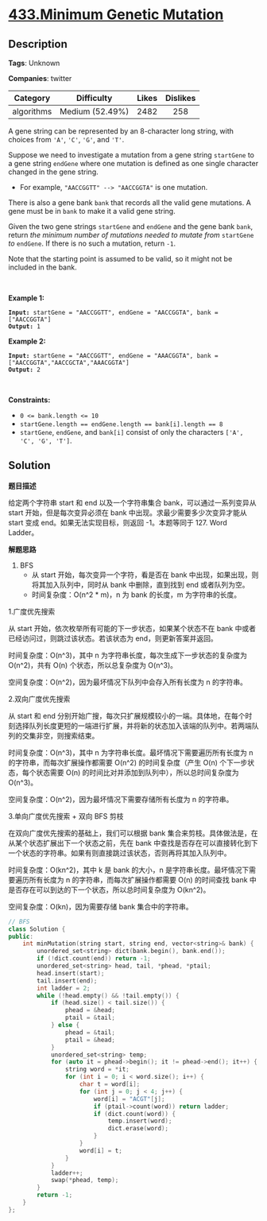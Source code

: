 # [433.Minimum Genetic Mutation](https://leetcode.com/problems/minimum-genetic-mutation/description/)

## Description

**Tags**: Unknown

**Companies**: twitter

|  Category  |   Difficulty    | Likes | Dislikes |
| :--------: | :-------------: | :---: | :------: |
| algorithms | Medium (52.49%) | 2482  |   258    |

<p>A gene string can be represented by an 8-character long string, with choices from <code>&#39;A&#39;</code>, <code>&#39;C&#39;</code>, <code>&#39;G&#39;</code>, and <code>&#39;T&#39;</code>.</p>
<p>Suppose we need to investigate a mutation from a gene string <code>startGene</code> to a gene string <code>endGene</code> where one mutation is defined as one single character changed in the gene string.</p>
<ul>
  <li>For example, <code>&quot;AACCGGTT&quot; --&gt; &quot;AACCGGTA&quot;</code> is one mutation.</li>
</ul>
<p>There is also a gene bank <code>bank</code> that records all the valid gene mutations. A gene must be in <code>bank</code> to make it a valid gene string.</p>
<p>Given the two gene strings <code>startGene</code> and <code>endGene</code> and the gene bank <code>bank</code>, return <em>the minimum number of mutations needed to mutate from </em><code>startGene</code><em> to </em><code>endGene</code>. If there is no such a mutation, return <code>-1</code>.</p>
<p>Note that the starting point is assumed to be valid, so it might not be included in the bank.</p>
<p>&nbsp;</p>
<p><strong class="example">Example 1:</strong></p>
<pre><code><strong>Input:</strong> startGene = &quot;AACCGGTT&quot;, endGene = &quot;AACCGGTA&quot;, bank = [&quot;AACCGGTA&quot;]
<strong>Output:</strong> 1</code></pre>
<p><strong class="example">Example 2:</strong></p>
<pre><code><strong>Input:</strong> startGene = &quot;AACCGGTT&quot;, endGene = &quot;AAACGGTA&quot;, bank = [&quot;AACCGGTA&quot;,&quot;AACCGCTA&quot;,&quot;AAACGGTA&quot;]
<strong>Output:</strong> 2</code></pre>
<p>&nbsp;</p>
<p><strong>Constraints:</strong></p>
<ul>
  <li><code>0 &lt;= bank.length &lt;= 10</code></li>
  <li><code>startGene.length == endGene.length == bank[i].length == 8</code></li>
  <li><code>startGene</code>, <code>endGene</code>, and <code>bank[i]</code> consist of only the characters <code>[&#39;A&#39;, &#39;C&#39;, &#39;G&#39;, &#39;T&#39;]</code>.</li>
</ul>

## Solution

**题目描述**

给定两个字符串 start 和 end 以及一个字符串集合 bank，可以通过一系列变异从 start 开始，但是每次变异必须在 bank 中出现。求最少需要多少次变异才能从 start 变成 end。如果无法实现目标，则返回 -1。本题等同于 127. Word Ladder。

**解题思路**

1. BFS
   - 从 start 开始，每次变异一个字符，看是否在 bank 中出现，如果出现，则将其加入队列中，同时从 bank 中删除，直到找到 end 或者队列为空。
   - 时间复杂度：O(n^2 * m)，n 为 bank 的长度，m 为字符串的长度。

1.广度优先搜索

从 start 开始，依次枚举所有可能的下一步状态，如果某个状态不在 bank 中或者已经访问过，则跳过该状态。若该状态为 end，则更新答案并返回。

时间复杂度：O(n^3)，其中 n 为字符串长度，每次生成下一步状态的复杂度为 O(n^2)，共有 O(n) 个状态，所以总复杂度为 O(n^3)。

空间复杂度：O(n^2)，因为最坏情况下队列中会存入所有长度为 n 的字符串。

2.双向广度优先搜索

从 start 和 end 分别开始广搜，每次只扩展规模较小的一端。具体地，在每个时刻选择队列长度更短的一端进行扩展，并将新的状态加入该端的队列中。若两端队列的交集非空，则搜索结束。

时间复杂度：O(n^3)，其中 n 为字符串长度。最坏情况下需要遍历所有长度为 n 的字符串，而每次扩展操作都需要 O(n^2) 的时间复杂度（产生 O(n) 个下一步状态，每个状态需要 O(n) 的时间比对并添加到队列中），所以总时间复杂度为 O(n^3)。

空间复杂度：O(n^2)，因为最坏情况下需要存储所有长度为 n 的字符串。

3.单向广度优先搜索 + 双向 BFS 剪枝

在双向广度优先搜索的基础上，我们可以根据 bank 集合来剪枝。具体做法是，在从某个状态扩展出下一个状态之前，先在 bank 中查找是否存在可以直接转化到下一个状态的字符串。如果有则直接跳过该状态，否则再将其加入队列中。

时间复杂度：O(kn^2)，其中 k 是 bank 的大小，n 是字符串长度。最坏情况下需要遍历所有长度为 n 的字符串，而每次扩展操作都需要 O(n) 的时间查找 bank 中是否存在可以到达的下一个状态，所以总时间复杂度为 O(kn^2)。

空间复杂度：O(kn)，因为需要存储 bank 集合中的字符串。

```cpp
// BFS
class Solution {
public:
    int minMutation(string start, string end, vector<string>& bank) {
        unordered_set<string> dict(bank.begin(), bank.end());
        if (!dict.count(end)) return -1;
        unordered_set<string> head, tail, *phead, *ptail;
        head.insert(start);
        tail.insert(end);
        int ladder = 2;
        while (!head.empty() && !tail.empty()) {
            if (head.size() < tail.size()) {
                phead = &head;
                ptail = &tail;
            } else {
                phead = &tail;
                ptail = &head;
            }
            unordered_set<string> temp;
            for (auto it = phead->begin(); it != phead->end(); it++) {
                string word = *it;
                for (int i = 0; i < word.size(); i++) {
                    char t = word[i];
                    for (int j = 0; j < 4; j++) {
                        word[i] = "ACGT"[j];
                        if (ptail->count(word)) return ladder;
                        if (dict.count(word)) {
                            temp.insert(word);
                            dict.erase(word);
                        }
                    }
                    word[i] = t;
                }
            }
            ladder++;
            swap(*phead, temp);
        }
        return -1;
    }
};
```
